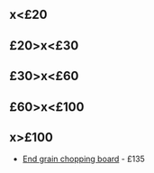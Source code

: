## x<£20

## £20>x<£30

## £30>x<£60

## £60>x<£100

## x>£100

 - [End grain chopping board](https://www.hardwoodchoppingboards.co.uk/product/oak-end-grain-chopping-board-14/) - £135
